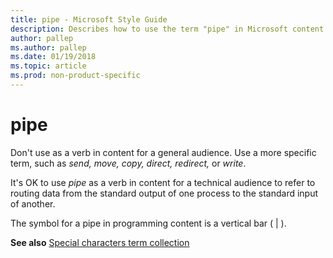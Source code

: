 ```yaml
---
title: pipe - Microsoft Style Guide
description: Describes how to use the term "pipe" in Microsoft content.
author: pallep
ms.author: pallep
ms.date: 01/19/2018
ms.topic: article
ms.prod: non-product-specific
---
```


# pipe

Don't use as a verb in content for a general audience. Use a more specific term, such as *send, move, copy, direct, redirect,* or *write*. 

It's OK to use *pipe* as
a verb in content for a technical audience to refer to routing data
from the standard output of one process to the standard input
of another.

The symbol for a pipe in programming content is a vertical bar ( | ).

**See also** [Special characters term collection](~/a-z-word-list-term-collections/term-collections/special-characters.md)
